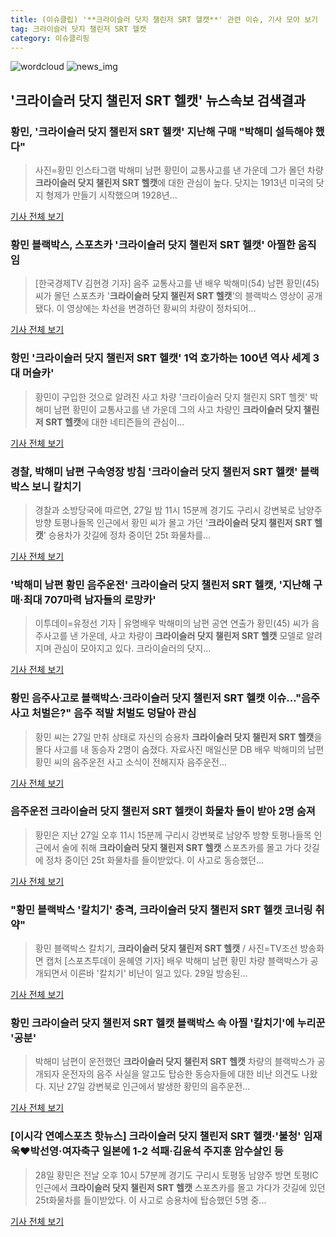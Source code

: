 ```yaml
---
title: (이슈클립) '**크라이슬러 닷지 챌린저 SRT 헬캣**' 관련 이슈, 기사 모아 보기
tag: 크라이슬러 닷지 챌린저 SRT 헬캣
category: 이슈클리핑
---
```

![wordcloud](https://s3.ap-northeast-2.amazonaws.com/lyrics101-wordcloud/2018-08-29-1535506325.png)
![news_img](https://user-images.githubusercontent.com/42597476/44507050-1206f400-a6e4-11e8-8d98-7ffbfebb353f.png)
## **'**크라이슬러 닷지 챌린저 SRT 헬캣**'** 뉴스속보 검색결과
### 황민, '**크라이슬러 닷지 챌린저 SRT 헬캣**' 지난해 구매 "박해미 설득해야 했다"

>사진=황민 인스타그램 박해미 남편 황민이 교통사고를 낸 가운데 그가 몰던 차량 **크라이슬러 닷지 챌린저 SRT 헬캣**에 대한 관심이 높다. 닷지는 1913년 미국의 닷지 형제가 만들기 시작했으며 1928년...

<a href="http://sports.hankooki.com/lpage/entv/201808/sp20180829082537136730.htm" target="_blank">기사 전체 보기</a>

### 황민 블랙박스, 스포츠카 '**크라이슬러 닷지 챌린저 SRT 헬캣**' 아찔한 움직임

>[한국경제TV 김현경 기자] 음주 교통사고를 낸 배우 박해미(54) 남편 황민(45)씨가 몰던 스포츠카 '**크라이슬러 닷지 챌린저 SRT 헬캣**'의 블랙박스 영상이 공개됐다. 이 영상에는 차선을 변경하던 황씨의 차량이 정차되어...

<a href="http://news.wowtv.co.kr/NewsCenter/News/Read?articleId=A201808290106&t=NN" target="_blank">기사 전체 보기</a>

### 항민 '**크라이슬러 닷지 챌린저 SRT 헬캣**' 1억 호가하는 100년 역사 세계 3대 머슬카'

>   황민이 구입한 것으로 알려진 사고 차량 '크라이슬러 닷지 챌린지 SRT 헬켓' 박해미 남편 황민이 교통사고를 낸 가운데 그의 사고 차량인 **크라이슬러 닷지 챌린저 SRT 헬캣**에 대한 네티즌들의 관심이...

<a href="http://www.segye.com/content/html/2018/08/29/20180829000728.html?OutUrl=naver" target="_blank">기사 전체 보기</a>

### 경찰, 박해미 남편 구속영장 방침 '**크라이슬러 닷지 챌린저 SRT 헬캣**' 블랙박스 보니 칼치기

>경찰과 소방당국에 따르면, 27일 밤 11시 15분께 경기도 구리시 강변북로 남양주 방향 토평나들목 인근에서 황민 씨가 몰고 가던 '**크라이슬러 닷지 챌린저 SRT 헬캣**' 승용차가 갓길에 정차 중이던 25t 화물차를...

<a href="http://news.hankyung.com/article/2018082980067" target="_blank">기사 전체 보기</a>

### '박해미 남편 황민 음주운전' **크라이슬러 닷지 챌린저 SRT 헬캣**, '지난해 구매·최대 707마력 남자들의 로망카'

>이투데이=유정선 기자 | 유명배우 박해미의 남편 공연 연출가 황민(45) 씨가 음주사고를 낸 가운데, 사고 차량이 **크라이슬러 닷지 챌린저 SRT 헬캣** 모델로 알려지며 관심이 모아지고 있다. 크라이슬러의 닷지...

<a href="http://www.etoday.co.kr/news/section/newsview.php?idxno=1657308" target="_blank">기사 전체 보기</a>

### 황민 음주사고로 블랙박스·**크라이슬러 닷지 챌린저 SRT 헬캣** 이슈…"음주 사고 처벌은?" 음주 적발 처벌도 덩달아 관심

>황민 씨는 27일 만취 상태로 자신의 승용차 **크라이슬러 닷지 챌린저 SRT 헬캣**을 몰다 사고를 내 동승자 2명이 숨졌다. 자료사진 매일신문 DB 배우 박해미의 남편 황민 씨의 음주운전 사고 소식이 전해지자 음주운전...

<a href="http://news.imaeil.com/Society/2018082909224449409" target="_blank">기사 전체 보기</a>

### 음주운전 **크라이슬러 닷지 챌린저 SRT 헬캣**이 화물차 들이 받아 2명 숨져

>황민은 지난 27일 오후 11시 15분께 구리시 강변북로 남양주 방향 토평나들목 인근에서 술에 취해 **크라이슬러 닷지 챌린저 SRT 헬캣** 스포츠카를 몰고 가다 갓길에 정차 중이던 25t 화물차를 들이받았다. 이 사고로 동승했던...

<a href="http://www.autodaily.co.kr/news/articleView.html?idxno=404508" target="_blank">기사 전체 보기</a>

### "황민 블랙박스 '칼치기' 충격, **크라이슬러 닷지 챌린저 SRT 헬캣** 코너링 취약"

>황민 블랙박스 칼치기, **크라이슬러 닷지 챌린저 SRT 헬캣** / 사진=TV조선 방송화면 캡처 [스포츠투데이 윤혜영 기자] 배우 박해미 남편 황민 차량 블랙박스가 공개되면서 이른바 '칼치기' 비난이 일고 있다. 29일 방송된...

<a href="http://stoo.asiae.co.kr/news/naver_view.htm?idxno=2018082909593280924" target="_blank">기사 전체 보기</a>

### 황민 **크라이슬러 닷지 챌린저 SRT 헬캣** 블랙박스 속 아찔 '칼치기'에 누리꾼 '공분'

>박해미 남편이 운전했던 **크라이슬러 닷지 챌린저 SRT 헬캣** 차량의 블랙박스가 공개되자 운전자의 음주 사실을 알고도 탑승한 동승자들에 대한 비난 의견도 나왔다. 지난 27일 강변북로 인근에서 발생한 황민의 음주운전...

<a href="http://www.yeongnam.com/mnews/newsview.do?mode=newsView&newskey=20180829.990011004255292" target="_blank">기사 전체 보기</a>

### [이시각 연예스포츠 핫뉴스] **크라이슬러 닷지 챌린저 SRT 헬캣**·'불청' 임재욱♥박선영·여자축구 일본에 1-2 석패·김윤석 주지훈 암수살인 등

>28일 황민은 전날 오후 10시 57분께 경기도 구리시 토평동 남양주 방면 토평IC 인근에서 **크라이슬러 닷지 챌린저 SRT 헬캣** 스포츠카를 몰고 가다가 갓길에 있던 25t화물차를 들이받았다. 이 사고로 승용차에 탑승했던 5명 중...

<a href="http://www.etoday.co.kr/news/section/newsview.php?idxno=1657233" target="_blank">기사 전체 보기</a>


